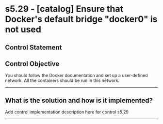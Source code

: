 # s5.29 - \[catalog\] Ensure that Docker's default bridge "docker0" is not used

## Control Statement

## Control Objective

You should follow the Docker documentation and set up a user-defined network. All the containers should be run in this network.

______________________________________________________________________

## What is the solution and how is it implemented?

Add control implementation description here for control s5.29

______________________________________________________________________
